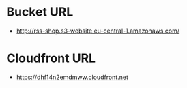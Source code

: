 # Bucket URL

- http://rss-shop.s3-website.eu-central-1.amazonaws.com/

# Cloudfront URL

- https://dhf14n2emdmww.cloudfront.net
